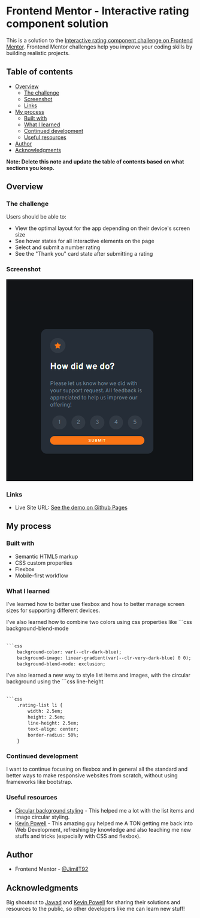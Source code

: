 # Frontend Mentor - Interactive rating component solution

This is a solution to the [Interactive rating component challenge on Frontend Mentor](https://www.frontendmentor.io/challenges/interactive-rating-component-koxpeBUmI). Frontend Mentor challenges help you improve your coding skills by building realistic projects. 

## Table of contents

- [Overview](#overview)
  - [The challenge](#the-challenge)
  - [Screenshot](#screenshot)
  - [Links](#links)
- [My process](#my-process)
  - [Built with](#built-with)
  - [What I learned](#what-i-learned)
  - [Continued development](#continued-development)
  - [Useful resources](#useful-resources)
- [Author](#author)
- [Acknowledgments](#acknowledgments)

**Note: Delete this note and update the table of contents based on what sections you keep.**

## Overview

### The challenge

Users should be able to:

- View the optimal layout for the app depending on their device's screen size
- See hover states for all interactive elements on the page
- Select and submit a number rating
- See the "Thank you" card state after submitting a rating

### Screenshot

![](./img/screenshot.png)

### Links

- Live Site URL: [See the demo on Github Pages](https://jimiit92.github.io/Interactive-Rating-Component/)

## My process

### Built with

- Semantic HTML5 markup
- CSS custom properties
- Flexbox
- Mobile-first workflow

### What I learned

I've learned how to better use flexbox and how to better manage screen sizes for supporting different devices.

I've also learned how to combine two colors using css properties like ```css
background-blend-mode
```.

```css
    background-color: var(--clr-dark-blue);
    background-image: linear-gradient(var(--clr-very-dark-blue) 0 0);
    background-blend-mode: exclusion;
```

I've also learned a new way to style list items and images, with the circular background using the ```css
line-height
``` trick.

```css
    .rating-list li {
        width: 2.5em;
        height: 2.5em;
        line-height: 2.5em;
        text-align: center;
        border-radius: 50%;
    }
```

### Continued development

I want to continue focusing on flexbox and in general all the standard and better ways to make responsive websites from scratch, without using frameworks like bootstrap.

### Useful resources

- [Circular background styling](https://stackoverflow.com/a/16615584) - This helped me a lot with the list items and image circular styling.
- [Kevin Powell](https://www.youtube.com/kepowob) - This amazing guy helped me A TON getting me back into Web Development, refreshing by knowledge and also teaching me new stuffs and tricks (especially with CSS and flexbox).

## Author

- Frontend Mentor - [@JimiIT92](https://www.frontendmentor.io/profile/JimiIT92)

## Acknowledgments

Big shoutout to [Jawad](https://stackoverflow.com/a/16615584) and [Kevin Powell](https://www.youtube.com/kepowob) for sharing their solutions and resources to the public, so other developers like me can learn new stuff!
